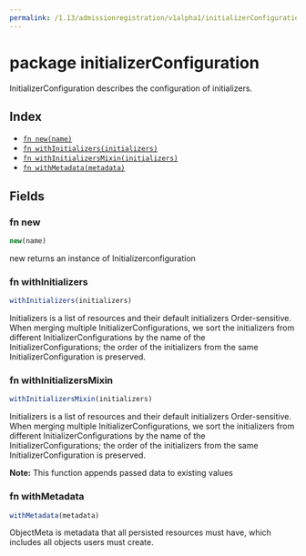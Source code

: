 ```yaml
---
permalink: /1.13/admissionregistration/v1alpha1/initializerConfiguration
---
```


# package initializerConfiguration

InitializerConfiguration describes the configuration of initializers.

## Index

* [`fn new(name)`](#fn-new)
* [`fn withInitializers(initializers)`](#fn-withinitializers)
* [`fn withInitializersMixin(initializers)`](#fn-withinitializersmixin)
* [`fn withMetadata(metadata)`](#fn-withmetadata)

## Fields

### fn new

```ts
new(name)
```

new returns an instance of Initializerconfiguration

### fn withInitializers

```ts
withInitializers(initializers)
```

Initializers is a list of resources and their default initializers Order-sensitive. When merging multiple InitializerConfigurations, we sort the initializers from different InitializerConfigurations by the name of the InitializerConfigurations; the order of the initializers from the same InitializerConfiguration is preserved.

### fn withInitializersMixin

```ts
withInitializersMixin(initializers)
```

Initializers is a list of resources and their default initializers Order-sensitive. When merging multiple InitializerConfigurations, we sort the initializers from different InitializerConfigurations by the name of the InitializerConfigurations; the order of the initializers from the same InitializerConfiguration is preserved.

**Note:** This function appends passed data to existing values

### fn withMetadata

```ts
withMetadata(metadata)
```

ObjectMeta is metadata that all persisted resources must have, which includes all objects users must create.